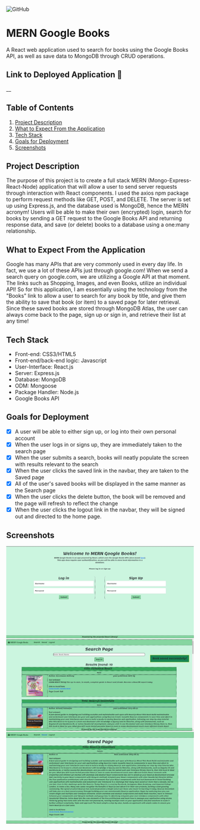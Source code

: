 ![GitHub](https://img.shields.io/github/license/Joeseff6/MERN-Google-Books)
# MERN Google Books

A React web application used to search for books using the Google Books API, as well as save data to MongoDB through CRUD operations.
## Link to Deployed Application 🔗

__

## Table of Contents

1. [Project Description](#project-description)
2. [What to Expect From the Application](#What-to-Expect-From-the-Application)
3. [Tech Stack](#Tech-Stack)
4. [Goals for Deployment](#Goals-for-Deployment)
5. [Screenshots](#Screenshots)

## Project Description 

The purpose of this project is to create a full stack MERN (Mongo-Express-React-Node) application that will allow a user to send server requests through interaction with React components. I used the axios npm package to perform request methods like GET, POST, and DELETE. The server is set up using Express.js, and the database used is MongoDB, hence the MERN acronym! Users will be able to make their own (encrypted) login, search for books by sending a GET request to the Google Books API and returning response data, and save (or delete) books to a database using a one:many relationship.
## What to Expect From the Application

Google has many APIs that are very commonly used in every day life. In fact, we use a lot of these APIs just through google.com! When we send a search query on google.com, we are utilizing a Google API at that moment. The links such as Shopping, Images, and even Books, utilize an individual API! So for this application, I am essentially using the technology from the "Books" link to allow a user to search for any book by title, and give them the ability to save that book (or item) to a saved page for later retrieval. Since these saved books are stored through MongoDB Atlas, the user can always come back to the page, sign up or sign in, and retrieve their list at any time!

## Tech Stack

* Front-end: CSS3/HTML5
* Front-end/back-end logic: Javascript
* User-Interface: React.js
* Server: Express.js
* Database: MongoDB
* ODM: Mongoose
* Package Handler: Node.js
* Google Books API
## Goals for Deployment

- [x] A user will be able to either sign up, or log into their own personal account
- [x] When the user logs in or signs up, they are immediately taken to the search page
- [x] When the user submits a search, books will neatly populate the screen with results relevant to the search
- [x] When the user clicks the saved link in the navbar, they are taken to the Saved page
- [x] All of the user's saved books will be displayed in the same manner as the Search page
- [x] When the user clicks the delete button, the book will be removed and the page will refresh to reflect the change
- [x] When the user clicks the logout link in the navbar, they will be signed out and directed to the home page.

## Screenshots
![Homepage of the MERN Google Books app](./assets/Images/Capture1.JPG)
![Search page after search results are submitted and a book is saved](./assets/Images/Capture2.JPG)
![The Saved page with the saved book shown](./assets/Images/Capture3.JPG)